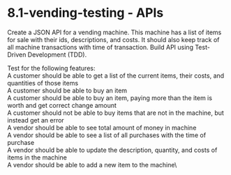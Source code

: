 # 8.1-vending-testing - APIs

Create a JSON API for a vending machine. This machine has a list of items for sale with their ids, descriptions, and costs. It should also keep track of all machine transactions with time of transaction. Build API using Test-Driven Development (TDD). 

Test for the following features:\
A customer should be able to get a list of the current items, their costs, and quantities of those items\
A customer should be able to buy an item\
A customer should be able to buy an item, paying more than the item is worth and get correct change amount\
A customer should not be able to buy items that are not in the machine, but instead get an error\
A vendor should be able to see total amount of money in machine\
A vendor should be able to see a list of all purchases with the time of purchase\
A vendor should be able to update the description, quantity, and costs of items in the machine\
A vendor should be able to add a new item to the machine\
